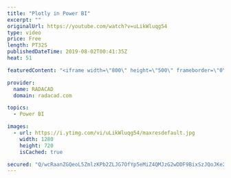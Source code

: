 ```yaml
---
title: "Plotly in Power BI"
excerpt: ""
originalUrl: https://youtube.com/watch?v=uLikWluqg54
type: video
price: Free
length: PT32S
publishedDateTime: 2019-08-02T00:41:35Z
heat: 51

featuredContent: "<iframe width=\"800\" height=\"500\" frameborder=\"0\" src=\"https://www.youtube.com/embed/uLikWluqg54\" allow=\"accelerometer; autoplay; encrypted-media; gyroscope; picture-in-picture\" allowfullscreen></iframe>"

provider:
  name: RADACAD
  domain: radacad.com

topics:
  - Power BI

images:
  - url: https://i.ytimg.com/vi/uLikWluqg54/maxresdefault.jpg
    width: 1280
    height: 720
    isCached: true

secured: "Q/wcRaanZGQeoL5ZmlzKPb2ZLJG7OfYp5eMiZ4QMJzG2wDDF9BixSzJQoJKe2PMCADL2H0qv+vWXoZFD336f4JGJsChp7KMH6cggZMeoF8KceyKERF2ThFpI9Q0nv5mo/KhKWSzI5bNceIusa343gO9fvDpwtueaxM450QhJxBQxDTS6IcrbuanLSsBu0cHJkmMb6HZX0louOHMN6CrSVDc6oV+JcCDX2th6OFK3sHXhXJ62kLCktVv6fJjlDQzv//h0HYEmbq2pfI1N8T0Ea+OZMuYSc5SuLscAsWCwFGCr8R1LWt0ucEu6Z6llPCTmp+LGThmMkcyjM5EBfRjYb4JVDeyV6CaWA5HStPIeb5AAeY3UZpGAS9EA3Ytl8Sik2Hz+ey1LzHu2xqsLKTqDXImbGmKEGbG9cEu+3tXTLaA=;5ZbIs3KYt3521zLbBjx+8A=="
---
```


